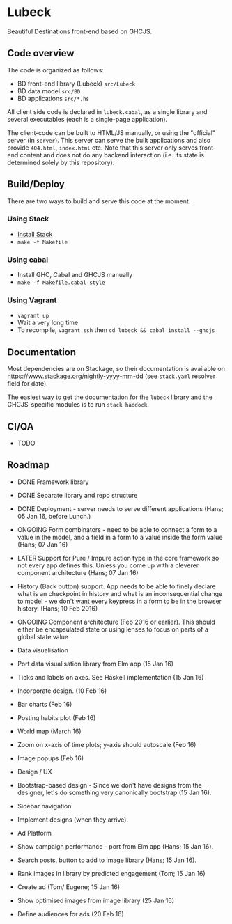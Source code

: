 
# Lubeck

Beautiful Destinations front-end based on GHCJS.

## Code overview

The code is organized as follows:

  - BD front-end library (Lubeck) `src/Lubeck`
  - BD data model `src/BD`
  - BD applications `src/*.hs`

All client side code is declared in `lubeck.cabal`, as a single library and several executables (each is a single-page application).

The client-code can be built to HTML/JS manually, or using the "official" server (in `server`). This server can serve
the built applications and also provide `404.html`, `index.html` etc. Note that this server only serves front-end content
and does not do any backend interaction (i.e. its state is determined solely by this repository).

## Build/Deploy

There are two ways to build and serve this code at the moment.

### Using Stack

- [Install Stack](http://docs.haskellstack.org/)
- `make -f Makefile`

### Using cabal

- Install GHC, Cabal and GHCJS manually
- `make -f Makefile.cabal-style`

### Using Vagrant

- `vagrant up`
- Wait a very long time
- To recompile, `vagrant ssh` then `cd lubeck && cabal install --ghcjs`

## Documentation

Most dependencies are on Stackage, so their documentation is available on https://www.stackage.org/nightly-yyyy-mm-dd (see `stack.yaml` resolver field for date).

The easiest way to get the documentation for the `lubeck` library and the GHCJS-specific modules is to run `stack haddock`.

## CI/QA

- TODO

## Roadmap

- DONE Framework library
- DONE Separate library and repo structure
- DONE Deployment - server needs to serve different applications (Hans; 05 Jan 16, before Lunch.)
- ONGOING Form combinators - need to be able to connect a form to a value in the model, and a field in a form to a value inside the form value (Hans; 07 Jan 16)
- LATER Support for Pure / Impure action type in the core framework so not every app defines this. Unless you come up with a cleverer component architecture (Hans; 07 Jan 16)
- History (Back button) support. App needs to be able to finely declare what is an checkpoint in history and what is an inconsequential change to model - we don't want every keypress in a form to be in the browser history. (Hans; 10 Feb 2016)
- ONGOING Component architecture (Feb 2016 or earlier). This should either be encapsulated state or using lenses to focus on parts of a global state value

- Data visualisation
- Port data visualisation library from Elm app (15 Jan 16)
- Ticks and labels on axes. See Haskell implementation (15 Jan 16)
- Incorporate design. (10 Feb 16)
- Bar charts (Feb 16)
- Posting habits plot (Feb 16)
- World map (March 16)
- Zoom on x-axis of time plots; y-axis should autoscale (Feb 16)
- Image popups (Feb 16)
- Design / UX

- Bootstrap-based design - Since we don't have designs from the designer, let's do something very canonically bootstrap (15 Jan 16).
- Sidebar navigation
- Implement designs (when they arrive).

- Ad Platform

- Show campaign performance - port from Elm app (Hans; 15 Jan 16).
- Search posts, button to add to image library (Hans; 15 Jan 16).
- Rank images in library by predicted engagement (Tom; 15 Jan 16)
- Create ad (Tom/ Eugene; 15 Jan 16)
- Show optimised images from image library (25 Jan 16)
- Define audiences for ads (20 Feb 16)
